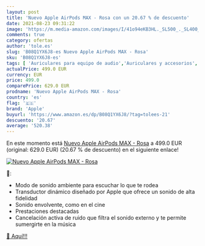 ```yaml
---
layout: post
title: 'Nuevo Apple AirPods MAX - Rosa con un 20.67 % de descuento'
date: 2021-08-23 09:31:22
image: 'https://m.media-amazon.com/images/I/41o94eKB3HL._SL500_._SL400_.jpg'
comments: true
category: ofertas
author: 'tole.es'
slug: 'B08Q1YX6J8-es Nuevo Apple AirPods MAX - Rosa'
sku: 'B08Q1YX6J8-es'
tags: [ 'Auriculares para equipo de audio','Auriculares y accesorios','Electrónica','apple', ]
actualPrice: 499.0 EUR
currency: EUR
price: 499.0
comparePrice: 629.0 EUR
prodname: 'Nuevo Apple AirPods MAX - Rosa'
country: 'es'
flag: '🇪🇸'
brand: 'Apple'
buyurl: 'https://www.amazon.es/dp/B08Q1YX6J8/?tag=tolees-21'
descuento: '20.67'
average: '520.38'
---
```


En este momento está [Nuevo Apple AirPods MAX - Rosa](https://www.amazon.es/dp/B08Q1YX6J8/?tag=tolees-21) a 499.0 EUR (original: 629.0 EUR) (20.67 %  de descuento) en el siguiente enlace!

[![Nuevo Apple AirPods MAX - Rosa](https://m.media-amazon.com/images/I/41o94eKB3HL._SL500_._SL400_.jpg)](https://www.amazon.es/dp/B08Q1YX6J8/?tag=tolees-21)

🔎:

- Modo de sonido ambiente para escuchar lo que te rodea
- Transductor dinámico diseñado por Apple que ofrece un sonido de alta fidelidad
- Sonido envolvente, como en el cine
- Prestaciones destacadas
- Cancelación activa de ruido que filtra el sonido externo y te permite sumergirte en la música

[🛒 Aquí!!!](https://www.amazon.es/dp/B08Q1YX6J8/?tag=tolees-21)
